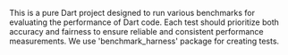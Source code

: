 This is a pure Dart project designed to run various benchmarks for evaluating the performance of Dart code. Each test should prioritize both accuracy and fairness to ensure reliable and consistent performance measurements.
We use 'benchmark_harness' package for creating tests.